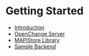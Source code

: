 # Getting Started  #
- [Introduction](/documentation/programming/new_operation/intro.html)
- [OpenChange Server](/documentation/programming/new_operation/server.html)
- [MAPIStore Library](/documentation/programming/new_operation/mapistore.html)
- [Sample Backend](/documentation/programming/new_operation/backend.html)
